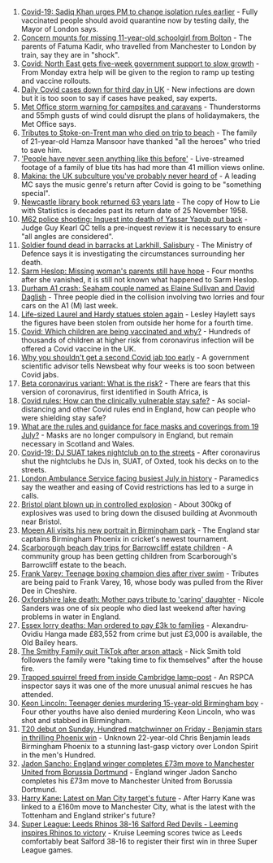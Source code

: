1. [Covid-19: Sadiq Khan urges PM to change isolation rules earlier](https://www.bbc.co.uk/news/uk-57951577) - Fully vaccinated people should avoid quarantine now by testing daily, the Mayor of London says.
2. [Concern mounts for missing 11-year-old schoolgirl from Bolton](https://www.bbc.co.uk/news/uk-england-manchester-57950115) - The parents of Fatuma Kadir, who travelled from Manchester to London by train, say they are in "shock".
3. [Covid: North East gets five-week government support to slow growth](https://www.bbc.co.uk/news/uk-england-57949940) - From Monday extra help will be given to the region to ramp up testing and vaccine rollouts.
4. [Daily Covid cases down for third day in UK](https://www.bbc.co.uk/news/health-57942217) - New infections are down but it is too soon to say if cases have peaked, say experts.
5. [Met Office storm warning for campsites and caravans](https://www.bbc.co.uk/news/uk-57945502) - Thunderstorms and 55mph gusts of wind could disrupt the plans of holidaymakers, the Met Office says.
6. [Tributes to Stoke-on-Trent man who died on trip to beach](https://www.bbc.co.uk/news/uk-england-stoke-staffordshire-57945294) - The family of 21-year-old Hamza Mansoor have thanked "all the heroes" who tried to save him.
7. ['People have never seen anything like this before'](https://www.bbc.co.uk/news/uk-england-leicestershire-57836610) - Live-streamed footage of a family of blue tits has had more than 41 million views online.
8. [Makina: the UK subculture you've probably never heard of](https://www.bbc.co.uk/news/uk-england-57946983) - A leading MC says the music genre's return after Covid is going to be "something special".
9. [Newcastle library book returned 63 years late](https://www.bbc.co.uk/news/uk-england-tyne-57940909) - The copy of How to Lie with Statistics is decades past its return date of 25 November 1958.
10. [M62 police shooting: Inquest into death of Yassar Yaqub put back](https://www.bbc.co.uk/news/uk-england-leeds-57943269) - Judge Guy Kearl QC tells a pre-inquest review it is necessary to ensure "all angles are considered".
11. [Soldier found dead in barracks at Larkhill, Salisbury](https://www.bbc.co.uk/news/uk-england-wiltshire-57943159) - The Ministry of Defence says it is investigating the circumstances surrounding her death.
12. [Sarm Heslop: Missing woman's parents still have hope](https://www.bbc.co.uk/news/uk-england-hampshire-57911889) - Four months after she vanished, it is still not known what happened to Sarm Heslop.
13. [Durham A1 crash: Seaham couple named as Elaine Sullivan and David Daglish](https://www.bbc.co.uk/news/uk-england-tyne-57947055) - Three people died in the collision involving two lorries and four cars on the A1 (M) last week.
14. [Life-sized Laurel and Hardy statues stolen again](https://www.bbc.co.uk/news/uk-england-london-57864227) - Lesley Haylett says the figures have been stolen from outside her home for a fourth time.
15. [Covid: Which children are being vaccinated and why?](https://www.bbc.co.uk/news/health-57888429) - Hundreds of thousands of children at higher risk from coronavirus infection will be offered a Covid vaccine in the UK.
16. [Why you shouldn't get a second Covid jab too early](https://www.bbc.co.uk/news/newsbeat-57682233) - A government scientific advisor tells Newsbeat why four weeks is too soon between Covid jabs.
17. [Beta coronavirus variant: What is the risk?](https://www.bbc.co.uk/news/health-55534727) - There are fears that this version of coronavirus, first identified in South Africa, is
18. [Covid rules: How can the clinically vulnerable stay safe?](https://www.bbc.co.uk/news/health-51997151) - As social-distancing and other Covid rules end in England, how can people who were shielding stay safe?
19. [What are the rules and guidance for face masks and coverings from 19 July?](https://www.bbc.co.uk/news/health-51205344) - Masks are no longer compulsory in England, but remain necessary in Scotland and Wales.
20. [Covid-19: DJ SUAT takes nightclub on to the streets](https://www.bbc.co.uk/news/uk-england-surrey-57935752) - After coronavirus shut the nightclubs he DJs in, SUAT, of Oxted, took his decks on to the streets.
21. [London Ambulance Service facing busiest July in history](https://www.bbc.co.uk/news/uk-england-london-57936032) - Paramedics say the weather and easing of Covid restrictions has led to a surge in calls.
22. [Bristol plant blown up in controlled explosion](https://www.bbc.co.uk/news/uk-england-bristol-57936938) - About 300kg of explosives was used to bring down the disused building at Avonmouth near Bristol.
23. [Moeen Ali visits his new portrait in Birmingham park](https://www.bbc.co.uk/news/uk-england-coventry-warwickshire-57936404) - The England star captains Birmingham Phoenix in cricket's newest tournament.
24. [Scarborough beach day trips for Barrowcliff estate children](https://www.bbc.co.uk/news/uk-england-york-north-yorkshire-57922161) - A community group has been getting children from Scarborough's Barrowcliff estate to the beach.
25. [Frank Varey: Teenage boxing champion dies after river swim](https://www.bbc.co.uk/news/uk-england-merseyside-57928688) - Tributes are being paid to Frank Varey, 16, whose body was pulled from the River Dee in Cheshire.
26. [Oxfordshire lake death: Mother pays tribute to 'caring' daughter](https://www.bbc.co.uk/news/uk-england-oxfordshire-57940537) - Nicole Sanders was one of six people who died last weekend after having problems in water in England.
27. [Essex lorry deaths: Man ordered to pay £3k to families](https://www.bbc.co.uk/news/uk-england-essex-57943328) - Alexandru-Ovidiu Hanga made £83,552 from crime but just £3,000 is available, the Old Bailey hears.
28. [The Smithy Family quit TikTok after arson attack](https://www.bbc.co.uk/news/uk-england-london-57864221) - Nick Smith told followers the family were "taking time to fix themselves" after the house fire.
29. [Trapped squirrel freed from inside Cambridge lamp-post](https://www.bbc.co.uk/news/uk-england-cambridgeshire-57946712) - An RSPCA inspector says it was one of the more unusual animal rescues he has attended.
30. [Keon Lincoln: Teenager denies murdering 15-year-old Birmingham boy](https://www.bbc.co.uk/news/uk-england-birmingham-57948025) - Four other youths have also denied murdering Keon Lincoln, who was shot and stabbed in Birmingham.
31. [T20 debut on Sunday, Hundred matchwinner on Friday - Benjamin stars in thrilling Phoenix win](https://www.bbc.co.uk/sport/cricket/57949800) - Unknown 22-year-old Chris Benjamin leads Birmingham Phoenix to a stunning last-gasp victory over London Spirit in the men's Hundred.
32. [Jadon Sancho: England winger completes £73m move to Manchester United from Borussia Dortmund](https://www.bbc.co.uk/sport/football/57827831) - England winger Jadon Sancho completes his £73m move to Manchester United from Borussia Dortmund.
33. [Harry Kane: Latest on Man City target's future](https://www.bbc.co.uk/sport/football/57942169) - After Harry Kane was linked to a £160m move to Manchester City, what is the latest with the Tottenham and England striker's future?
34. [Super League: Leeds Rhinos 38-16 Salford Red Devils - Leeming inspires Rhinos to victory](https://www.bbc.co.uk/sport/rugby-league/57928500) - Kruise Leeming scores twice as Leeds comfortably beat Salford 38-16 to register their first win in three Super League games.
